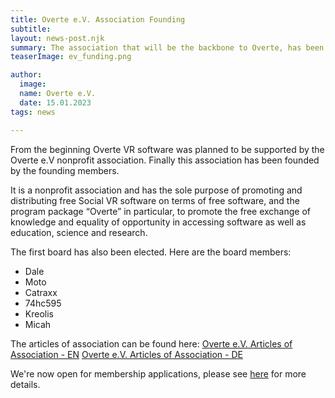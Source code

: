 ```yaml
---
title: Overte e.V. Association Founding
subtitle: 
layout: news-post.njk
summary: The association that will be the backbone to Overte, has been founded.  
teaserImage: ev_funding.png

author:
  image: 
  name: Overte e.V.
  date: 15.01.2023
tags: news

---
```


From the beginning Overte VR software was planned to be supported by the Overte e.V nonprofit association. 
Finally this association has been founded by the founding members. 

It is a nonprofit association and has the sole purpose of promoting and distributing free Social VR software on terms of free software, and the program package “Overte” in particular, to promote the free exchange of knowledge and equality of opportunity in accessing software as well as education, science and research.

The first board has also been elected. Here are the board members:
- Dale
- Moto
- Catraxx   
- 74hc595   
- Kreolis   
- Micah   

The articles of association can be found here:
[Overte e.V. Articles of Association - EN](https://buyanvr-organizational-code-draft.readthedocs.io/en/latest/)
[Overte e.V. Articles of Association - DE](https://buyanvr-organizational-code-draft.readthedocs.io/de/latest/)

We're now open for membership applications, please see [here](https://overte.org/overte.ev/ev/) for more details.
